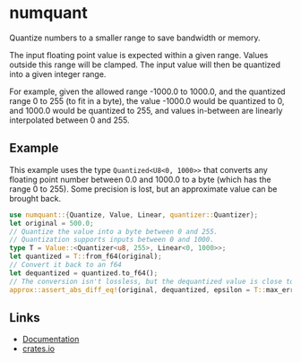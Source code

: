 # numquant

Quantize numbers to a smaller range to save bandwidth or memory.

The input floating point value is expected within a given range. Values outside this range will be clamped. The input value will then be quantized into a given integer range.

For example, given the allowed range -1000.0 to 1000.0, and the quantized range 0 to 255 (to fit in a byte), the value -1000.0 would be quantized to 0, and 1000.0 would be quantized to 255, and values in-between are linearly interpolated between 0 and 255.

## Example

This example uses the type `Quantized<U8<0, 1000>>` that converts any floating point number between 0.0 and 1000.0 to a byte (which has the range 0 to 255). Some precision is lost, but an approximate value can be brought back.

```rust
use numquant::{Quantize, Value, Linear, quantizer::Quantizer};
let original = 500.0;
// Quantize the value into a byte between 0 and 255.
// Quantization supports inputs between 0 and 1000.
type T = Value::<Quantizer<u8, 255>, Linear<0, 1000>>;
let quantized = T::from_f64(original);
// Convert it back to an f64
let dequantized = quantized.to_f64();
// The conversion isn't lossless, but the dequantized value is close to the original:
approx::assert_abs_diff_eq!(original, dequantized, epsilon = T::max_error());
```

## Links

  * [Documentation](https://docs.rs/numquant)
  * [crates.io](https://crates.io/crates/numquant)
